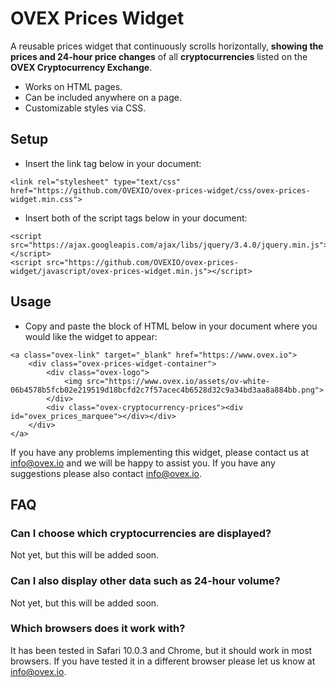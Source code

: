 # OVEX Prices Widget

A reusable prices widget that continuously scrolls horizontally, **showing the prices and 24-hour price changes** of all **cryptocurrencies** listed on the **OVEX Cryptocurrency Exchange**.

- Works on HTML pages.
- Can be included anywhere on a page.
- Customizable styles via CSS.

## Setup

- Insert the link tag below in your document:
```
<link rel="stylesheet" type="text/css" href="https://github.com/OVEXIO/ovex-prices-widget/css/ovex-prices-widget.min.css">
```
- Insert both of the script tags below in your document:
```
<script src="https://ajax.googleapis.com/ajax/libs/jquery/3.4.0/jquery.min.js"></script>
<script src="https://github.com/OVEXIO/ovex-prices-widget/javascript/ovex-prices-widget.min.js"></script>
```

## Usage

- Copy and paste the block of HTML below in your document where you would like the widget to appear:
```
<a class="ovex-link" target="_blank" href="https://www.ovex.io">
	<div class="ovex-prices-widget-container">
		<div class="ovex-logo">
			<img src="https://www.ovex.io/assets/ov-white-06b4578b5fcb02e219519d18bcfd2c7f57acec4b6528d32c9a34bd3aa8a884bb.png">
		</div>
		<div class="ovex-cryptocurrency-prices"><div id="ovex_prices_marquee"></div></div>
	</div>
</a>
```

If you have any problems implementing this widget, please contact us at info@ovex.io and we will be happy to assist you. If you have any suggestions please also contact info@ovex.io.

## FAQ

### Can I choose which cryptocurrencies are displayed?
Not yet, but this will be added soon. 

### Can I also display other data such as 24-hour volume?
Not yet, but this will be added soon.

### Which browsers does it work with?
It has been tested in Safari 10.0.3 and Chrome, but it should work in most browsers. If you have tested it in a different browser please let us know at info@ovex.io.


